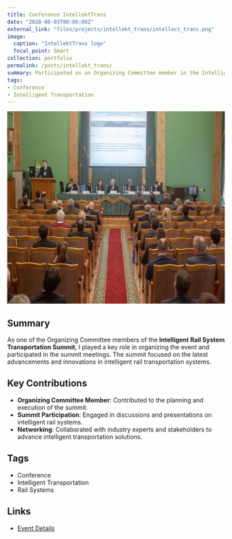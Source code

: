 ```yaml
---
title: Conference IntellektTrans
date: "2020-08-03T00:00:00Z"
external_link: "files/projects/intellekt_trans/intellect_trans.png"
image:
  caption: "IntellektTrans logo"
  focal_point: Smart
collection: portfolio
permalink: /posts/intellekt_trans/
summary: Participated as an Organizing Committee member in the Intelligent Rail System Transportation Summit, contributing to the event's organization and discussions on intelligent rail transportation systems.<img src='/images/portfolio/intellect_trans.png'>
tags:
- Conference
- Intelligent Transportation
---
```


![IntellektTrans](../images/portfolio/intellect_trans.png)

## Summary
As one of the Organizing Committee members of the **Intelligent Rail System Transportation Summit**, I played a key role in organizing the event and participated in the summit meetings. The summit focused on the latest advancements and innovations in intelligent rail transportation systems.

## Key Contributions
- **Organizing Committee Member**: Contributed to the planning and execution of the summit.
- **Summit Participation**: Engaged in discussions and presentations on intelligent rail systems.
- **Networking**: Collaborated with industry experts and stakeholders to advance intelligent transportation solutions.

## Tags
- Conference
- Intelligent Transportation
- Rail Systems

## Links
- [Event Details](https://example.com/event-details) <!-- Replace with the actual link if available -->
